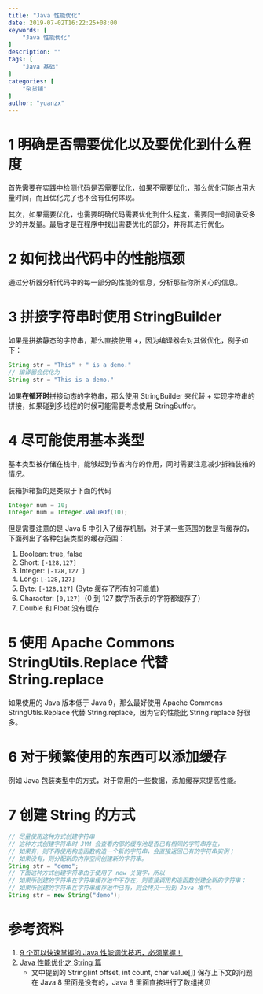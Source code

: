 ```yaml
---
title: "Java 性能优化"
date: 2019-07-02T16:22:25+08:00
keywords: [
    "Java 性能优化"
]
description: ""
tags: [
    "Java 基础"
]
categories: [
    "杂货铺"
]
author: "yuanzx"
---
```


# 1 明确是否需要优化以及要优化到什么程度

首先需要在实践中检测代码是否需要优化，如果不需要优化，那么优化可能占用大量时间，而且优化完了也不会有任何体现。

其次，如果需要优化，也需要明确代码需要优化到什么程度，需要同一时间承受多少的并发量。最后才是在程序中找出需要优化的部分，并将其进行优化。

# 2 如何找出代码中的性能瓶颈

通过分析器分析代码中的每一部分的性能的信息，分析那些你所关心的信息。

# 3 拼接字符串时使用 StringBuilder

如果是拼接静态的字符串，那么直接使用 +，因为编译器会对其做优化，例子如下：

```java
String str = "This" + " is a demo."
// 编译器会优化为
String str = "This is a demo."
```

如果**在循环时**拼接动态的字符串，那么使用 StringBuilder 来代替 + 实现字符串的拼接，如果碰到多线程的时候可能需要考虑使用 StringBuffer。

# 4 尽可能使用基本类型

基本类型被存储在栈中，能够起到节省内存的作用，同时需要注意减少拆箱装箱的情况。

装箱拆箱指的是类似于下面的代码

```java
Integer num = 10;
Integer num = Integer.valueOf(10);
```

但是需要注意的是 Java 5 中引入了缓存机制，对于某一些范围的数是有缓存的，下面列出了各种包装类型的缓存范围：

1. Boolean: true, false
2. Short: `[-128,127]`
3. Integer: `[-128,127 ]`
4. Long: `[-128,127]`
5. Byte: `[-128,127]` (Byte 缓存了所有的可能值)
6. Character: `[0,127]`（0 到 127 数字所表示的字符都缓存了）
7. Double 和 Float 没有缓存

# 5 使用 Apache Commons StringUtils.Replace 代替 String.replace

如果使用的 Java 版本低于 Java 9，那么最好使用 Apache Commons StringUtils.Replace 代替 String.replace，因为它的性能比 String.replace 好很多。

# 6 对于频繁使用的东西可以添加缓存

例如 Java 包装类型中的方式，对于常用的一些数据，添加缓存来提高性能。

# 7 创建 String 的方式

```java
// 尽量使用这种方式创建字符串
// 这种方式创建字符串时 JVM 会查看内部的缓存池是否已有相同的字符串存在，
// 如果有，则不再使用构造函数构造一个新的字符串，会直接返回已有的字符串实例；
// 如果没有，则分配新的内存空间创建新的字符串。
String str = "demo";
// 下面这种方式创建字符串由于使用了 new 关键字，所以
// 如果所创建的字符串在字符串缓存池中不存在，则直接调用构造函数创建全新的字符串；
// 如果所创建的字符串在字符串缓存池中已有，则会拷贝一份到 Java 堆中。
String str = new String("demo");
```

# 参考资料

1. [9 个可以快速掌握的 Java 性能调优技巧，必须掌握！](https://mp.weixin.qq.com/s/K8LfGz3u89dqFOuvwyKG0Q)
2. [Java 性能优化之 String 篇](https://www.ibm.com/developerworks/cn/java/j-lo-optmizestring/index.html)
   - 文中提到的 String(int offset, int count, char value[]) 保存上下文的问题在 Java 8 里面是没有的，Java 8 里面直接进行了数组拷贝